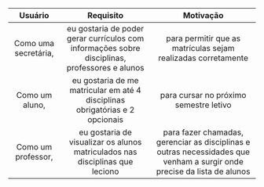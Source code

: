 | Usuário      | Requisito | Motivação     |
| :----:        |    :----:   |          :----: |
| Como uma secretária, | eu gostaria de poder gerar currículos com informações sobre disciplinas, professores e alunos | para permitir que as matrículas sejam realizadas corretamente |
| Como um aluno, | eu gostaria de me matricular em até 4 disciplinas obrigatórias e 2 opcionais | para cursar no próximo semestre letivo |
| Como um professor, | eu gostaria de visualizar os alunos matriculados nas disciplinas que leciono | para fazer chamadas, gerenciar as disciplinas e outras necessidades que venham a surgir onde precise da lista de alunos|
